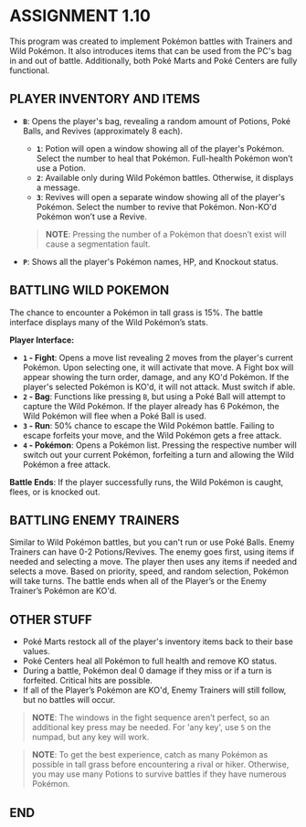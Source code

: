 # ASSIGNMENT 1.10

This program was created to implement Pokémon battles with Trainers and Wild Pokémon. It also introduces items that can be used from the PC's bag in and out of battle. Additionally, both Poké Marts and Poké Centers are fully functional.

## PLAYER INVENTORY AND ITEMS

- **`B`**: Opens the player's bag, revealing a random amount of Potions, Poké Balls, and Revives (approximately 8 each).
  - **`1`**: Potion will open a window showing all of the player's Pokémon. Select the number to heal that Pokémon. Full-health Pokémon won’t use a Potion.
  - **`2`**: Available only during Wild Pokémon battles. Otherwise, it displays a message.
  - **`3`**: Revives will open a separate window showing all of the player's Pokémon. Select the number to revive that Pokémon. Non-KO'd Pokémon won’t use a Revive.

  > **NOTE**: Pressing the number of a Pokémon that doesn’t exist will cause a segmentation fault.

- **`P`**: Shows all the player's Pokémon names, HP, and Knockout status.

## BATTLING WILD POKEMON

The chance to encounter a Pokémon in tall grass is 15%. The battle interface displays many of the Wild Pokémon’s stats.

**Player Interface:**
- **`1` - Fight**: Opens a move list revealing 2 moves from the player's current Pokémon. Upon selecting one, it will activate that move. A Fight box will appear showing the turn order, damage, and any KO'd Pokémon. If the player's selected Pokémon is KO'd, it will not attack. Must switch if able.
- **`2` - Bag**: Functions like pressing `B`, but using a Poké Ball will attempt to capture the Wild Pokémon. If the player already has 6 Pokémon, the Wild Pokémon will flee when a Poké Ball is used.
- **`3` - Run**: 50% chance to escape the Wild Pokémon battle. Failing to escape forfeits your move, and the Wild Pokémon gets a free attack.
- **`4` - Pokémon**: Opens a Pokémon list. Pressing the respective number will switch out your current Pokémon, forfeiting a turn and allowing the Wild Pokémon a free attack.

**Battle Ends**: If the player successfully runs, the Wild Pokémon is caught, flees, or is knocked out.

## BATTLING ENEMY TRAINERS

Similar to Wild Pokémon battles, but you can't run or use Poké Balls. Enemy Trainers can have 0-2 Potions/Revives. The enemy goes first, using items if needed and selecting a move. The player then uses any items if needed and selects a move. Based on priority, speed, and random selection, Pokémon will take turns. The battle ends when all of the Player’s or the Enemy Trainer’s Pokémon are KO'd.

## OTHER STUFF

- Poké Marts restock all of the player's inventory items back to their base values.
- Poké Centers heal all Pokémon to full health and remove KO status.
- During a battle, Pokémon deal 0 damage if they miss or if a turn is forfeited. Critical hits are possible.
- If all of the Player’s Pokémon are KO'd, Enemy Trainers will still follow, but no battles will occur.

> **NOTE**: The windows in the fight sequence aren’t perfect, so an additional key press may be needed. For 'any key', use `5` on the numpad, but any key will work.

> **NOTE**: To get the best experience, catch as many Pokémon as possible in tall grass before encountering a rival or hiker. Otherwise, you may use many Potions to survive battles if they have numerous Pokémon.

## END
